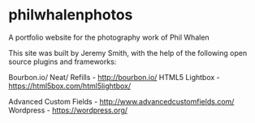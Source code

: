 # philwhalenphotos
A portfolio website for the photography work of Phil Whalen

This site was built by Jeremy Smith, with the help of the following open source plugins and frameworks:

Bourbon.io/ Neat/ Refills - http://bourbon.io/
HTML5 Lightbox - https://html5box.com/html5lightbox/

Advanced Custom Fields - http://www.advancedcustomfields.com/
Wordpress - https://wordpress.org/
